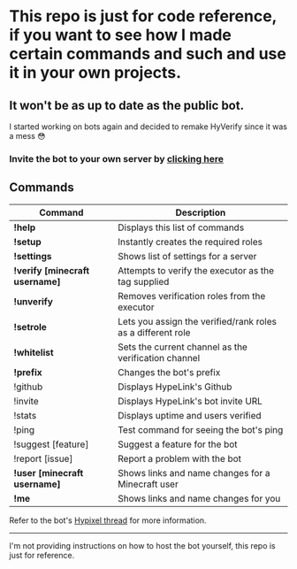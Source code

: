 # This repo is just for code reference, if you want to see how I made certain commands and such and use it in your own projects.
It won't be as up to date as the public bot.
---
I started working on bots again and decided to remake HyVerify since it was a mess 😳

### Invite the bot to your own server by [clicking here](https://bonk.ml/invite)

## Commands

| Command  | Description |
| --- | --- |
| **!help** | Displays this list of commands |
| **!setup** | Instantly creates the required roles |
| **!settings** | Shows list of settings for a server |
| **!verify [minecraft username]** | Attempts to verify the executor as the tag supplied |
| **!unverify** | Removes verification roles from the executor |
| **!setrole** | Lets you assign the verified/rank roles as a different role |
| **!whitelist** | Sets the current channel as the verification channel |
| **!prefix** | Changes the bot's prefix |
| !github | Displays HypeLink's Github |
| !invite | Displays HypeLink's bot invite URL |
| !stats | Displays uptime and users verified |
| !ping | Test command for seeing the bot's ping |
| !suggest [feature] | Suggest a feature for the bot |
| !report [issue] | Report a problem with the bot |
| **!user [minecraft username]** | Shows links and name changes for a Minecraft user |
| **!me** | Shows links and name changes for you |


Refer to the bot's [Hypixel thread](https://hypixel.net/threads/hypelink-hypixel-and-discord-verification-bot.3843125/) for more information.

---

I'm not providing instructions on how to host the bot yourself, this repo is just for reference.
